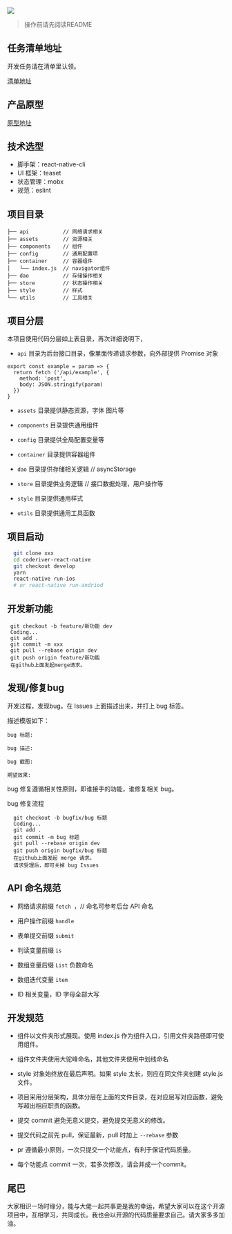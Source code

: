 ![](https://avatars2.githubusercontent.com/u/46118421?s=400&u=428a96d53bb16788f49da9f39c08187755222644&v=4)

> 操作前请先阅读README

## 任务清单地址

开发任务请在清单里认领。

[清单地址](https://www.teambition.com/project/5c19c0675f925300191243f5/tasks/scrum/5c19c0675f92530019124400)

## 产品原型

[原型地址](https://shimo.im/docs/2QrSUcSoHVQwEMlO/)

## 技术选型

- 脚手架：react-native-cli
- UI 框架：teaset
- 状态管理：mobx
- 规范：eslint

## 项目目录

```
├── api           // 网络请求相关
├── assets        // 资源相关
├── components    // 组件
├── config        // 通用配置项
├── container     // 容器组件
│   └── index.js  // navigator组件
├── dao           // 存储操作相关
├── store         // 状态操作相关
├── style         // 样式
└── utils         // 工具相关
```

## 项目分层

本项目使用代码分层如上表目录，再次详细说明下，

- `api` 目录为后台接口目录，像里面传递请求参数，向外部提供 Promise 对象

```
export const example = param => {
  return fetch ('/api/example', {
    method: 'post',
    body: JSON.stringify(param)
  })
}
```

- `assets` 目录提供静态资源，字体 图片等

- `components` 目录提供通用组件

- `config` 目录提供全局配置变量等

- `container` 目录提供容器组件

- `dao` 目录提供存储相关逻辑 // asyncStorage

- `store` 目录提供业务逻辑 // 接口数据处理，用户操作等

- `style` 目录提供通用样式

- `utils` 目录提供通用工具函数


## 项目启动

``` bash
  git clone xxx
  cd coderiver-react-native
  git checkout develop
  yarn
  react-native run-ios
  # or react-native run-andriod
```

## 开发新功能

``` bask
 git checkout -b feature/新功能 dev
 Coding...
 git add .
 git commit -m xxx
 git pull --rebase origin dev
 git push origin feature/新功能
 在github上面发起merge请求。
```

## 发现/修复bug

开发过程，发现bug。在 Issues 上面描述出来，并打上 bug 标签。

描述模版如下：

```
bug 标题:

bug 描述:

bug 截图:

期望效果:

```

bug 修复遵循相关性原则，即谁接手的功能，谁修复相关 bug。

bug 修复流程

```
  git checkout -b bugfix/bug 标题
  Coding...
  git add .
  git commit -m bug 标题
  git pull --rebase origin dev
  git push origin bugfix/bug 标题
  在github上面发起 merge 请求。
  请求受理后，即可关掉 bug Issues
```

## API 命名规范

- 网络请求前缀 `fetch `，// 命名可参考后台 API 命名

- 用户操作前缀 `handle`

- 表单提交前缀 `submit`

- 判读变量前缀 `is`

- 数组变量后缀 `List` 负数命名

- 数组迭代变量 `item`

- ID 相关变量，ID 字母全部大写

## 开发规范

- 组件以文件夹形式展现。使用 index.js 作为组件入口，引用文件夹路径即可使用组件。

- 组件文件夹使用大驼峰命名，其他文件夹使用中划线命名

- style 对象始终放在最后声明。如果 style 太长，则应在同文件夹创建 style.js 文件。

- 项目采用分层架构，具体分层在上面的文件目录，在对应层写对应函数，避免写超出相应职责的函数。

- 提交 commit 避免无意义提交，避免提交无意义的修改。

- 提交代码之前先 pull，保证最新，pull 时加上 `--rebase` 参数

- pr 遵循最小原则，一次只提交一个功能点，有利于保证代码质量。

- 每个功能点 commit 一次，若多次修改，请合并成一个commit。

## 尾巴

大家相识一场时缘分，能与大佬一起共事更是我的幸运，希望大家可以在这个开源项目中，互相学习，共同成长。我也会以开源的代码质量要求自己。请大家多多加油。
